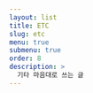 ```yaml
---
layout: list
title: ETC
slug: etc
menu: true
submenu: true
order: 8
description: >
  기타 마음대로 쓰는 글
---
```

